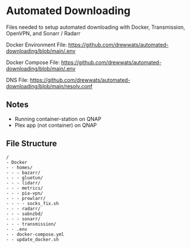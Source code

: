 # Automated Downloading

Files needed to setup automated downloading with Docker, Transmission, OpenVPN, and Sonarr / Radarr

Docker Environment File: https://github.com/drewwats/automated-downloading/blob/main/.env

Docker Compose File: https://github.com/drewwats/automated-downloading/blob/main/.env

DNS File: https://github.com/drewwats/automated-downloading/blob/main/resolv.conf

## Notes

* Running container-station on QNAP
* Plex app (not container) on QNAP

## File Structure
```
/
- Docker
- - homes/
- - - bazarr/
- - - gluetun/
- - - lidarr/
- - - metrics/
- - - pia-vpn/
- - - prowlarr/
- - - - socks_fix.sh
- - - radarr/
- - - sabnzbd/
- - - sonarr/
- - - transmission/
- - .env
- - docker-compose.yml
- - update_docker.sh
```
